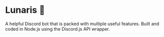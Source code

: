 # Lunaris :rocket:
A helpful Discord bot that is packed with multiple useful features.
Built and coded in Node.js using the Discord.js API wrapper.
